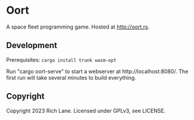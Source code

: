 # Oort

A space fleet programming game. Hosted at http://oort.rs.

## Development

Prerequisites: `cargo install trunk wasm-opt`

Run "cargo oort-serve" to start a webserver at http://localhost:8080/. The
first run will take several minutes to build everything.

## Copyright

Copyright 2023 Rich Lane. Licensed under GPLv3, see LICENSE.
